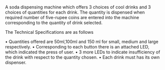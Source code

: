A soda dispensing machine which offers 3 choices of cool drinks and 3 choices of quantities for each drink. The quantity is dispensed when required number of five-rupee coins are entered into the machine corresponding to the quantity of drink selected.


The Technical Specifications are as follows

•	Quantities offered are 50ml,100ml and 150 ml for small, medium and large respectively.
•	Corresponding to each button there is an attached LED, which indicated the press of user.
•	3 more LEDs to indicate insufficiency of the drink with respect to the quantity chosen.
•	Each drink must has its own dispenser.
